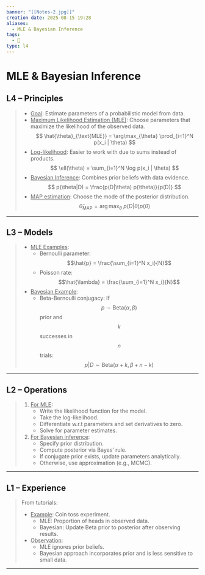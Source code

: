 ```yaml
---
banner: "[[Notes-2.jpg]]"
creation date: 2025-08-15 19:28
aliases:
  - MLE & Bayesian Inference
tags:
  - 🧠
type: l4
---
```

# MLE & Bayesian Inference

## L4 – Principles
> - <u>Goal</u>: Estimate parameters of a probabilistic model from data.
> - <u>Maximum Likelihood Estimation (MLE)</u>: Choose parameters that maximize the likelihood of the observed data.
>   $$
>   \hat{\theta}_{\text{MLE}} = \arg\max_{\theta} \prod_{i=1}^N p(x_i | \theta)
>   $$
> - <u>Log-likelihood</u>: Easier to work with due to sums instead of products.
>   $$
>   \ell(\theta) = \sum_{i=1}^N \log p(x_i | \theta)
>   $$
> - <u>Bayesian Inference</u>: Combines prior beliefs with data evidence.
>   $$
>   p(\theta|D) = \frac{p(D|\theta) p(\theta)}{p(D)}
>   $$
> - <u>MAP estimation</u>: Choose the mode of the posterior distribution.
>   $$
>   \hat{\theta}_{\text{MAP}} = \arg\max_{\theta} \ p(D|\theta) p(\theta)
>   $$
---

## L3 – Models
> - <u>MLE Examples</u>:
>   - Bernoulli parameter: $$\hat{p} = \frac{\sum_{i=1}^N x_i}{N}$$
>   - Poisson rate: $$\hat{\lambda} = \frac{\sum_{i=1}^N x_i}{N}$$
> - <u>Bayesian Example</u>:
>   - Beta-Bernoulli conjugacy: If $$p \sim \text{Beta}(\alpha, \beta)$$ prior and $$k$$ successes in $$n$$ trials:
>     $$
>     p|D \sim \text{Beta}(\alpha + k, \beta + n - k)
>     $$
---

## L2 – Operations
> 1. <u>For MLE</u>:
>    - Write the likelihood function for the model.
>    - Take the log-likelihood.
>    - Differentiate w.r.t parameters and set derivatives to zero.
>    - Solve for parameter estimates.
> 2. <u>For Bayesian inference</u>:
>    - Specify prior distribution.
>    - Compute posterior via Bayes’ rule.
>    - If conjugate prior exists, update parameters analytically.
>    - Otherwise, use approximation (e.g., MCMC).
---

## L1 – Experience
> From tutorials:
> - <u>Example</u>: Coin toss experiment.
>   - MLE: Proportion of heads in observed data.
>   - Bayesian: Update Beta prior to posterior after observing results.
> - <u>Observation</u>:
>   - MLE ignores prior beliefs.
>   - Bayesian approach incorporates prior and is less sensitive to small data.
---



